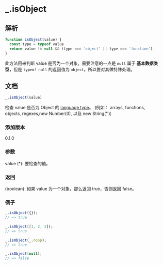 # _.isObject

## 解析

```js
function isObject(value) {
  const type = typeof value
  return value != null && (type === 'object' || type === 'function')
}
```

此方法用来判断 value 是否为一个对象，需要注意的一点是 `null` 属于 **基本数据类型**，但是 `typeof null` 的返回值为 `object`，所以要对其做特殊处理。

## 文档

```js
_.isObject(value)
```

检查 value 是否为 Object 的 [language type](https://262.ecma-international.org/6.0/#sec-ecmascript-language-types)。 (例如： arrays, functions, objects, regexes,new Number(0), 以及 new String(''))

### 添加版本

0.1.0

### 参数

value (*): 要检查的值。

### 返回

(boolean): 如果 value 为一个对象，那么返回 true，否则返回 false。

### 例子

```js
_.isObject({});
// => true
 
_.isObject([1, 2, 3]);
// => true
 
_.isObject(_.noop);
// => true
 
_.isObject(null);
// => false
```
